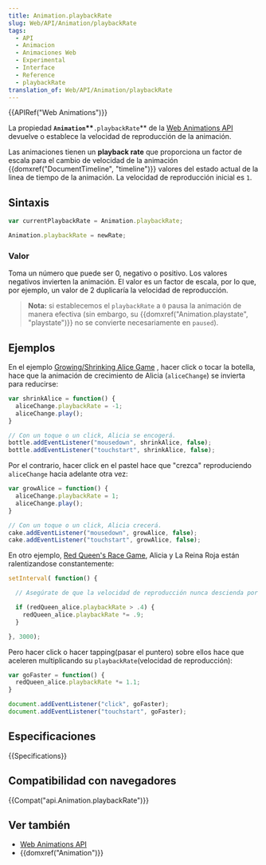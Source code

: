 ```yaml
---
title: Animation.playbackRate
slug: Web/API/Animation/playbackRate
tags:
  - API
  - Animacion
  - Animaciones Web
  - Experimental
  - Interface
  - Reference
  - playbackRate
translation_of: Web/API/Animation/playbackRate
---
```

{{APIRef("Web Animations")}}

La propiedad **`Animation`\*\***`.playbackRate`\*\* de la [Web Animations API](/es/docs/Web/API/Web_Animations_API) devuelve o establece la velocidad de reproducción de la animación.

Las animaciones tienen un **playback rate** que proporciona un factor de escala para el cambio de velocidad de la animación {{domxref("DocumentTimeline", "timeline")}} valores del estado actual de la linea de tiempo de la animación. La velocidad de reproducción inicial es `1`.

## Sintaxis

```js
var currentPlaybackRate = Animation.playbackRate;

Animation.playbackRate = newRate;
```

### Valor

Toma un número que puede ser 0, negativo o positivo. Los valores negativos invierten la animación. El valor es un factor de escala, por lo que, por ejemplo, un valor de 2 duplicaría la velocidad de reproducción.

> **Nota:** si establecemos el `playbackRate` a `0` pausa la animación de manera efectiva (sin embargo, su {{domxref("Animation.playstate", "playstate")}} no se convierte necesariamente en `paused`).

## Ejemplos

En el ejemplo [Growing/Shrinking Alice Game](https://codepen.io/rachelnabors/pen/PNYGZQ?editors=0010) , hacer click o tocar la botella, hace que la animación de crecimiento de Alicia (`aliceChange`) se invierta para reducirse:

```js
var shrinkAlice = function() {
  aliceChange.playbackRate = -1;
  aliceChange.play();
}

// Con un toque o un click, Alicia se encogerá.
bottle.addEventListener("mousedown", shrinkAlice, false);
bottle.addEventListener("touchstart", shrinkAlice, false);
```

Por el contrario, hacer click en el pastel hace que "crezca" reproduciendo `aliceChange` hacia adelante otra vez:

```js
var growAlice = function() {
  aliceChange.playbackRate = 1;
  aliceChange.play();
}

// Con un toque o un click, Alicia crecerá.
cake.addEventListener("mousedown", growAlice, false);
cake.addEventListener("touchstart", growAlice, false);
```

En otro ejemplo, [Red Queen's Race Game](https://codepen.io/rachelnabors/pen/PNGGaV?editors=0010), Alicia y La Reina Roja están ralentizandose constantemente:

```js
setInterval( function() {

  // Asegúrate de que la velocidad de reproducción nunca descienda por debajo de .4

  if (redQueen_alice.playbackRate > .4) {
    redQueen_alice.playbackRate *= .9;
  }

}, 3000);
```

Pero hacer click o hacer tapping(pasar el puntero) sobre ellos hace que aceleren multiplicando su `playbackRate`(velocidad de reproducción):

```js
var goFaster = function() {
  redQueen_alice.playbackRate *= 1.1;
}

document.addEventListener("click", goFaster);
document.addEventListener("touchstart", goFaster);
```

## Especificaciones

{{Specifications}}

## Compatibilidad con navegadores

{{Compat("api.Animation.playbackRate")}}

## Ver también

- [Web Animations API](/es/docs/Web/API/Web_Animations_API)
- {{domxref("Animation")}}

